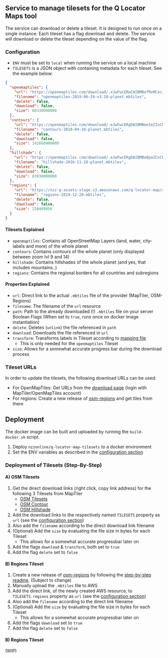 ## Service to manage tilesets for the Q Locator Maps tool

The service can download or delete a tileset. It is designed to run once on a single instance. Each tileset has a flag download and delete. The service will download or delete the tileset depending on the value of the flag.

### Configuration

- `ENV` must be set to `local` when running the service on a local machine
- `TILESETS` is a JSON object with containing metadata for each tileset. See the example below:

```json
{
  "openmaptiles": {
    "url": "https://openmaptiles.com/download/.eJwFwcERwCAIBMBefMvMCacJtWTyECL9l5Ddp23cLCIlToawQHHVkGuY2UoMsFpv27y4ywUrphAGucNT8CGXu-ZZs_VBur4_m44VEg.XSNhSQ.yP4kLh3nZelCDDTMnG_H_I9DDV8/osm-2019-06-24-v3.10-planet.mbtiles",
    "filename": "openmaptiles-2019-06-24-v3.10-planet.mbtiles",
    "delete": false,
    "download": false,
    "size": 66330000000
  },
  "contours": {
    "url": "https://openmaptiles.com/download/.eJwFwcERgDAIBMBeeIeZIxCUWhwfAUP_Jbj70MZtbSjOU8nWMI45ky9RVS8IrGnQ1mjbHQzPxQYF3xnF-FAeMev4oiEmoe8Pm4QVEA.XSNhfw.Bk4nqijAsT4V2eQ9y77Z8gYT4_g/contours-2019-04-10-planet.mbtiles",
    "filename": "contours-2019-04-10-planet.mbtiles",
    "delete": false,
    "download": false,
    "size": 142660000000
  },
  "hillshade": {
    "url": "https://openmaptiles.com/download/.eJwFwcERgDAIBMBe8paZCxCEWhwfAUP_Jbj7jA3XVhTlqSRtKAVz0j1FxAoT2uMaW6J1dxAsFykE5BlF-FAWwXVsjWs6-_sDhq8U4Q.XSNhqg.eG7FWyfJipzGm5HXi96fYMzXJD0/hillshade-2016-11-28-planet.mbtiles",
    "filename": "hillshade-2016-11-28-planet.mbtiles",
    "delete": false,
    "download": false,
    "size": 83030000000
  },
  "regions": {
    "url": "https://nzz-q-assets-stage.s3.amazonaws.com/q-locator-map/regions-2019-12-20.mbtiles",
    "filename": "regions-2019-12-20.mbtiles",
    "delete": false,
    "download": false,
    "size": 220409856
  }
}
```

#### Tilesets Explained

- `openmaptiles`: Contains all OpenStreetMap Layers (land, water, city-labels and more) of the whole planet
- `contours`: Contains contours of the whole planet (only displayed between zoom lvl 9 and 14)
- `hillshade`: Contains hillshades of the whole planet (and yes, that includes mountains..)
- `regions`: Contains the regional borders for all countries and subregions

#### Properties Explained

- `url`: Direct link to the actual `.mbtiles` file of the provider (MapTiler, OSM-Regions)
- `filename`: The filename of the `url` resource
- `path`: Path to the already downloaded (!) `.mbtiles` file on your server
  Boolean Flags (When set to `true`, runs once on docker image instantiation)
- `delete`: Deletes (`unlink`) the file referenced in `path`
- `download`: Downloads the file referenced in `url`
- `transform`: Transforms labels in Tileset according to [mapping file](./mapping.json)
  - This is only needed for the `openmaptiles` Tileset
- `size`: Allows for a somewhat accurate progress bar during the download process

### Tileset URLs

In order to update the tilesets, the following download URLs can be used:

- For OpenMapTiles: Get URLs from the [download page](https://openmaptiles.com/downloads/planet/) (login with MapTiler/OpenMapTiles account)
- For regions: Create a new release of [osm-regions](https://github.com/nzzdev/osm-regions) and get tiles from there

## Deployment

The docker image can be built and uploaded by running the `build-docker.sh` script.

1. Deploy `nzzonline/q-locator-map-tilesets` to a docker environment
2. Set the ENV variables as described in the [configuration section](#configuration)

### Deployment of Tilesets (Step-By-Step)

#### A) OSM Tilesets

1. Get the direct download links (right click, copy link address) for the following 3 Tilesets from MapTiler
   - [OSM Tilesets](https://data.maptiler.com/downloads/tileset/osm/)
   - [OSM Contour](https://data.maptiler.com/downloads/tileset/contours/)
   - [OSM Hillshade](https://data.maptiler.com/downloads/tileset/hillshade/)
2. Add the download links to the respectively named `TILESETS` property as `url` (see the [configuration section](#configuration))
3. Also add the `filename` according to the direct download link filename
4. (Optional) Add the `size` by evaluating the file size in bytes for each Tileset
   - This allows for a somewhat accurate progressbar later on
5. Add the flags `download` & `transform`, both set to `true`
6. Add the flag `delete` set to `false`

#### B) Regions Tileset

1. Create a new release of [osm-regions](https://github.com/nzzdev/osm-regions) by following the [step-by-step readme](https://github.com/nzzdev/osm-regions/blob/master/STEPS.md).
   (Subject to change)
2. Manually upload the `.mbtiles` file to AWS
3. Add the direct link, of the newly created AWS resource, to `TILESETS.regions` property as `url` (see the [configuration section](#configuration))
4. Also add the `filename` according to the direct link filename
5. (Optional) Add the `size` by evaluating the file size in bytes for each Tileset
   - This allows for a somewhat accurate progressbar later on
6. Add the flags `download` set to `true`
7. Add the flag `delete` set to `false`

#### B) Regions Tileset

(WIP)
